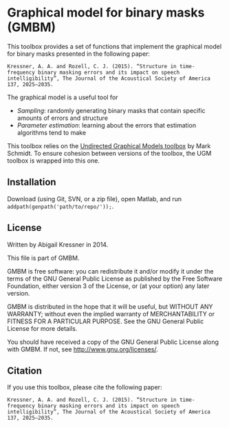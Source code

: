 # Graphical model for binary masks (GMBM)
This toolbox provides a set of functions that implement the graphical model for binary masks presented in the following paper:

```
Kressner, A. A. and Rozell, C. J. (2015). “Structure in time- frequency binary masking errors and its impact on speech intelligibility”, The Journal of the Acoustical Society of America 137, 2025–2035.
```

The graphical model is a useful tool for 

- *Sampling*: randomly generating binary masks that contain specific amounts of errors and structure
- *Parameter estimation*: learning about the errors that estimation algorithms tend to make

This toolbox relies on the [Undirected Graphical Models toolbox](http://www.cs.ubc.ca/~schmidtm/Software/UGM.html) by Mark Schmidt. To ensure cohesion between versions of the toolbox, the UGM toolbox is wrapped into this one.

## Installation
Download (using Git, SVN, or a zip file), open Matlab, and run `addpath(genpath('path/to/repo/'));`.

## License
Written by Abigail Kressner in 2014.

This file is part of GMBM.

GMBM is free software: you can redistribute it and/or modify
it under the terms of the GNU General Public License as published by
the Free Software Foundation, either version 3 of the License, or
(at your option) any later version.

GMBM is distributed in the hope that it will be useful,
but WITHOUT ANY WARRANTY; without even the implied warranty of
MERCHANTABILITY or FITNESS FOR A PARTICULAR PURPOSE.  See the
GNU General Public License for more details.

You should have received a copy of the GNU General Public License
along with GMBM.  If not, see <http://www.gnu.org/licenses/>.

## Citation
If you use this toolbox, please cite the following paper:

```
Kressner, A. A. and Rozell, C. J. (2015). “Structure in time- frequency binary masking errors and its impact on speech intelligibility”, The Journal of the Acoustical Society of America 137, 2025–2035.
```
